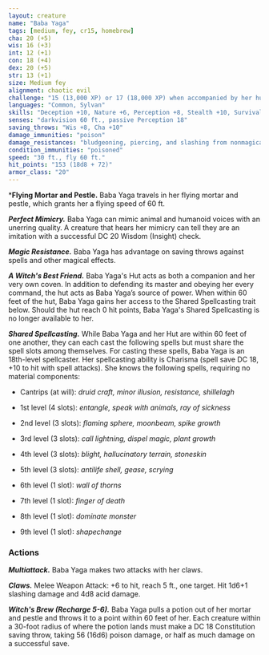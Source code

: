 ```yaml
---
layout: creature
name: "Baba Yaga"
tags: [medium, fey, cr15, homebrew]
cha: 20 (+5)
wis: 16 (+3)
int: 12 (+1)
con: 18 (+4)
dex: 20 (+5)
str: 13 (+1)
size: Medium fey
alignment: chaotic evil
challenge: "15 (13,000 XP) or 17 (18,000 XP) when accompanied by her hut"
languages: "Common, Sylvan"
skills: "Deception +10, Nature +6, Perception +8, Stealth +10, Survival +8"
senses: "darkvision 60 ft., passive Perception 18"
saving_throws: "Wis +8, Cha +10"
damage_immunities: "poison"
damage_resistances: "bludgeoning, piercing, and slashing from nonmagical weapons"
condition_immunities: "poisoned"
speed: "30 ft., fly 60 ft."
hit_points: "153 (18d8 + 72)"
armor_class: "20"
---
```


***Flying Mortar and Pestle.** Baba Yaga travels in her flying
mortar and pestle, which grants her a flying speed of
60 ft.

***Perfect Mimicry.*** Baba Yaga can mimic animal and
humanoid voices with an unerring quality. A creature
that hears her mimicry can tell they are an imitation
with a successful DC 20 Wisdom (Insight) check.

***Magic Resistance.*** Baba Yaga has advantage on saving
throws against spells and other magical effects.

***A Witch's Best Friend.*** Baba Yaga's Hut acts as both a
companion and her very own coven. In addition to
defending its master and obeying her every command,
the hut acts as Baba Yaga’s source of power. When
within 60 feet of the hut, Baba Yaga gains her access to
the Shared Spellcasting trait below. Should the hut
reach 0 hit points, Baba Yaga's Shared Spellcasting is
no longer available to her.

***Shared Spellcasting.*** While Baba Yaga and her Hut are
within 60 feet of one another, they can each cast the
following spells but must share the spell slots among
themselves. For casting these spells, Baba Yaga is an
18th-level spellcaster. Her spellcasting ability is
Charisma (spell save DC 18, +10 to hit with spell
attacks). She knows the following spells, requiring no
material components:

* Cantrips (at will): <i>druid craft, minor illusion, resistance, shillelagh</i>

* 1st level (4 slots): <i>entangle, speak with animals, ray of sickness</i>

* 2nd level (3 slots): <i>flaming sphere, moonbeam, spike growth</i>

* 3rd level (3 slots): <i>call lightning, dispel magic, plant growth</i>

* 4th level (3 slots): <i>blight, hallucinatory terrain, stoneskin</i>

* 5th level (3 slots): <i>antilife shell, gease, scrying</i>

* 6th level (1 slot): <i>wall of thorns</i>

* 7th level (1 slot): <i>finger of death</i>

* 8th level (1 slot): <i>dominate monster</i>

* 9th level (1 slot): <i>shapechange</i>

### Actions

***Multiattack.*** Baba Yaga makes two attacks with her
claws.

***Claws.*** Melee Weapon Attack: +6 to hit, reach 5 ft., one
target. Hit 1d6+1 slashing damage and 4d8 acid
damage.

***Witch's Brew (Recharge 5-6).*** Baba Yaga pulls a potion
out of her mortar and pestle and throws it to a point
within 60 feet of her. Each creature within a 30-foot
radius of where the potion lands must make a DC 18
Constitution saving throw, taking 56 (16d6) poison
damage, or half as much damage on a successful save.
